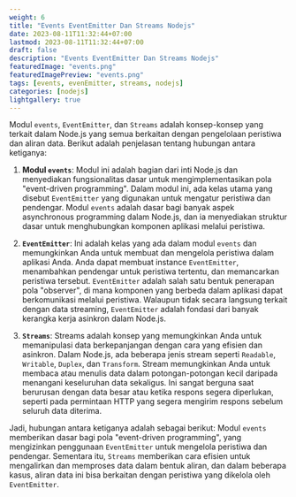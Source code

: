 ```yaml
---
weight: 6
title: "Events EventEmitter Dan Streams Nodejs"
date: 2023-08-11T11:32:44+07:00
lastmod: 2023-08-11T11:32:44+07:00
draft: false
description: "Events EventEmitter Dan Streams Nodejs"
featuredImage: "events.png"
featuredImagePreview: "events.png"
tags: [events, evenEmitter, streams, nodejs]
categories: [nodejs]
lightgallery: true
---
```


Modul `events`, `EventEmitter`, dan `Streams` adalah konsep-konsep yang terkait dalam Node.js yang semua berkaitan dengan pengelolaan peristiwa dan aliran data. Berikut adalah penjelasan tentang hubungan antara ketiganya:

1. **Modul `events`**: Modul ini adalah bagian dari inti Node.js dan menyediakan fungsionalitas dasar untuk mengimplementasikan pola "event-driven programming". Dalam modul ini, ada kelas utama yang disebut `EventEmitter` yang digunakan untuk mengatur peristiwa dan pendengar. Modul `events` adalah dasar bagi banyak aspek asynchronous programming dalam Node.js, dan ia menyediakan struktur dasar untuk menghubungkan komponen aplikasi melalui peristiwa.

2. **`EventEmitter`**: Ini adalah kelas yang ada dalam modul `events` dan memungkinkan Anda untuk membuat dan mengelola peristiwa dalam aplikasi Anda. Anda dapat membuat instance `EventEmitter`, menambahkan pendengar untuk peristiwa tertentu, dan memancarkan peristiwa tersebut. `EventEmitter` adalah salah satu bentuk penerapan pola "observer", di mana komponen yang berbeda dalam aplikasi dapat berkomunikasi melalui peristiwa. Walaupun tidak secara langsung terkait dengan data streaming, `EventEmitter` adalah fondasi dari banyak kerangka kerja asinkron dalam Node.js.

3. **`Streams`**: Streams adalah konsep yang memungkinkan Anda untuk memanipulasi data berkepanjangan dengan cara yang efisien dan asinkron. Dalam Node.js, ada beberapa jenis stream seperti `Readable`, `Writable`, `Duplex`, dan `Transform`. Stream memungkinkan Anda untuk membaca atau menulis data dalam potongan-potongan kecil daripada menangani keseluruhan data sekaligus. Ini sangat berguna saat berurusan dengan data besar atau ketika respons segera diperlukan, seperti pada permintaan HTTP yang segera mengirim respons sebelum seluruh data diterima.

Jadi, hubungan antara ketiganya adalah sebagai berikut: Modul `events` memberikan dasar bagi pola "event-driven programming", yang mengizinkan penggunaan `EventEmitter` untuk mengelola peristiwa dan pendengar. Sementara itu, `Streams` memberikan cara efisien untuk mengalirkan dan memproses data dalam bentuk aliran, dan dalam beberapa kasus, aliran data ini bisa berkaitan dengan peristiwa yang dikelola oleh `EventEmitter`.